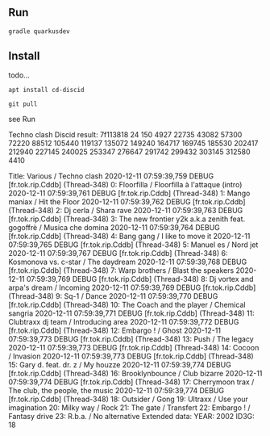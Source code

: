 #

## Run

```
gradle quarkusdev
```


## Install

todo...

```
apt install cd-discid
```

```
git pull
```

see Run



Techno clash
Discid result: 7f113818 24 150 4927 22735 43082 57300 72220 88512 105440 119137 135072 149240 164717 169745 185530 202417 212940 227145 240025 253347 276647 291742 299432 303145 312580 4410


Title: Various / Techno clash
2020-12-11 07:59:39,759 DEBUG [fr.tok.rip.Cddb] (Thread-348)  0: Floorfilla / Floorfilla à l'attaque (intro)
2020-12-11 07:59:39,761 DEBUG [fr.tok.rip.Cddb] (Thread-348)  1: Mango maniax / Hit the Floor
2020-12-11 07:59:39,762 DEBUG [fr.tok.rip.Cddb] (Thread-348)  2: Dj cerla / Shara rave
2020-12-11 07:59:39,763 DEBUG [fr.tok.rip.Cddb] (Thread-348)  3: The new frontier y2k a.k.a zenith feat. gogoffrè / Musica che domina
2020-12-11 07:59:39,764 DEBUG [fr.tok.rip.Cddb] (Thread-348)  4: Bang gang / I like to move it
2020-12-11 07:59:39,765 DEBUG [fr.tok.rip.Cddb] (Thread-348)  5: Manuel es / Nord jet
2020-12-11 07:59:39,767 DEBUG [fr.tok.rip.Cddb] (Thread-348)  6: Kosmonova vs. c-star / The daydream
2020-12-11 07:59:39,768 DEBUG [fr.tok.rip.Cddb] (Thread-348)  7: Warp brothers / Blast the speakers
2020-12-11 07:59:39,769 DEBUG [fr.tok.rip.Cddb] (Thread-348)  8: Dj vortex and arpa's dream / Incoming
2020-12-11 07:59:39,769 DEBUG [fr.tok.rip.Cddb] (Thread-348)  9: Sq-1 / Dance
2020-12-11 07:59:39,770 DEBUG [fr.tok.rip.Cddb] (Thread-348) 10: The Coach and the player / Chemical sangria
2020-12-11 07:59:39,771 DEBUG [fr.tok.rip.Cddb] (Thread-348) 11: Clubtraxx dj team / Introducing area
2020-12-11 07:59:39,772 DEBUG [fr.tok.rip.Cddb] (Thread-348) 12: Embargo ! / Ghost
2020-12-11 07:59:39,773 DEBUG [fr.tok.rip.Cddb] (Thread-348) 13: Push / The legacy
2020-12-11 07:59:39,773 DEBUG [fr.tok.rip.Cddb] (Thread-348) 14: Cocoon / Invasion
2020-12-11 07:59:39,773 DEBUG [fr.tok.rip.Cddb] (Thread-348) 15: Gary d. feat. dr. z / My houzze
2020-12-11 07:59:39,774 DEBUG [fr.tok.rip.Cddb] (Thread-348) 16: Brooklynbounce / Club bizarre
2020-12-11 07:59:39,774 DEBUG [fr.tok.rip.Cddb] (Thread-348) 17: Cherrymoon trax / The club, the people, the music
2020-12-11 07:59:39,774 DEBUG [fr.tok.rip.Cddb] (Thread-348) 18: Outsider / Gong
19: Ultraxx / Use your imagination
20: Milky way / Rock
21: The gate / Transfert
22: Embargo ! / Fantasy drive
23: R.b.a. / No alternative
Extended data:  YEAR: 2002 ID3G: 18
